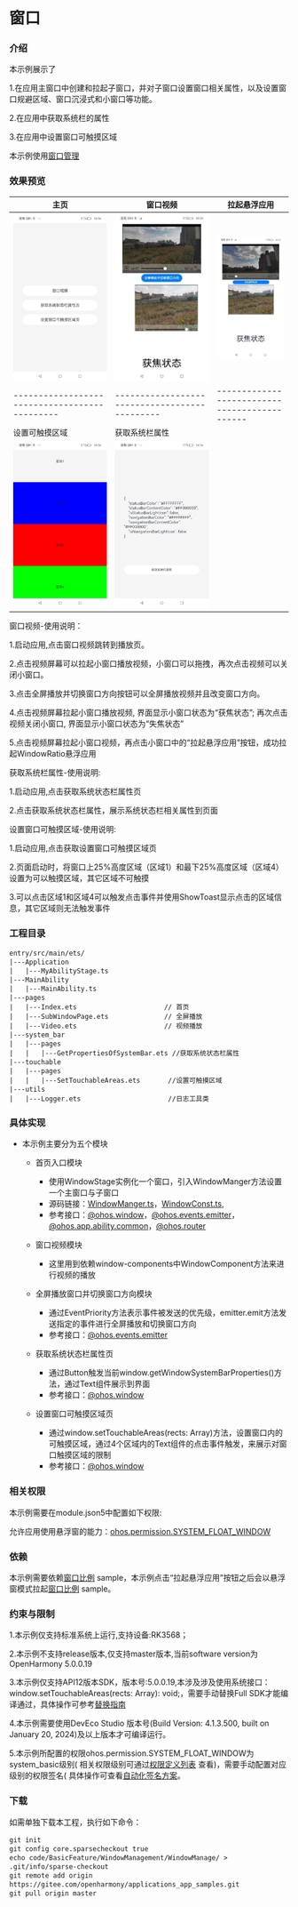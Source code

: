 # 窗口

### 介绍

本示例展示了

1.在应用主窗口中创建和拉起子窗口，并对子窗口设置窗口相关属性，以及设置窗口规避区域、窗口沉浸式和小窗口等功能。

2.在应用中获取系统栏的属性

3.在应用中设置窗口可触摸区域

本示例使用[窗口管理](https://gitee.com/openharmony/docs/blob/master/zh-cn/application-dev/reference/apis-arkui/js-apis-window.md)

### 效果预览

| 主页                                                              | 窗口视频                                                                          | 拉起悬浮应用                                                |
|-----------------------------------------------------------------|-------------------------------------------------------------------------------|-------------------------------------------------------|
| ![home](screenshots/devices/mainWindow.jpg)                     | ![subWindow](screenshots/devices/subWindow.png)                               | ![startAbility](screenshots/devices/startAbility.png) |
| ---------------------------------------------                   | ---------------------------------------------                                 | ---------------------------------------------         |
| 设置可触摸区域                                                         | 获取系统栏属性                                                                       |
| ![setTouchableAreas](screenshots/devices/setTouchableAreas.jpg) | ![getPropertiesOfSystemBar](screenshots/devices/getPropertiesOfSystemBar.jpg) |

窗口视频-使用说明：

1.启动应用,点击窗口视频跳转到播放页。

2.点击视频屏幕可以拉起小窗口播放视频，小窗口可以拖拽，再次点击视频可以关闭小窗口。

3.点击全屏播放并切换窗口方向按钮可以全屏播放视频并且改变窗口方向。

4.点击视频屏幕拉起小窗口播放视频, 界面显示小窗口状态为“获焦状态”; 再次点击视频关闭小窗口, 界面显示小窗口状态为“失焦状态”

5.点击视频屏幕拉起小窗口视频，再点击小窗口中的“拉起悬浮应用”按钮，成功拉起WindowRatio悬浮应用


获取系统栏属性-使用说明:

1.启动应用,点击获取系统状态栏属性页

2.点击获取系统状态栏属性，展示系统状态栏相关属性到页面


设置窗口可触摸区域-使用说明:

1.启动应用,点击获取设置窗口可触摸区域页

2.页面启动时，将窗口上25%高度区域（区域1）和最下25%高度区域（区域4）设置为可以触摸区域，其它区域不可触摸

3.可以点击区域1和区域4可以触发点击事件并使用ShowToast显示点击的区域信息，其它区域则无法触发事件

### 工程目录

```
entry/src/main/ets/
|---Application
|   |---MyAbilityStage.ts                   
|---MainAbility
|   |---MainAbility.ts                    
|---pages
|   |---Index.ets                      // 首页
|   |---SubWindowPage.ets              // 全屏播放
|   |---Video.ets                      // 视频播放
|---system_bar
|   |---pages
|   |   |---GetPropertiesOfSystemBar.ets //获取系统状态栏属性
|---touchable
|   |---pages
|   |   |---SetTouchableAreas.ets       //设置可触摸区域
|---utils
|   |---Logger.ets                      //日志工具类
```

### 具体实现

* 本示例主要分为五个模块
    * 首页入口模块
        * 使用WindowStage实例化一个窗口，引入WindowManger方法设置一个主窗口与子窗口
        * 源码链接：[WindowManger.ts](WindowComponent/src/main/ets/components/feature/WindowManger.ts)，[WindowConst.ts](WindowComponent/src/main/ets/components/util/WindowConst.ts),
        * 参考接口：[@ohos.window](https://gitee.com/openharmony/docs/blob/master/zh-cn/application-dev/reference/apis-arkui/js-apis-window.md)，[@ohos.events.emitter](https://gitee.com/openharmony/docs/blob/master/zh-cn/application-dev/reference/apis-as/js-apis-emitter.md)，[@ohos.app.ability.common](https://gitee.com/openharmony/docs/blob/master/zh-cn/application-dev/reference/apis-ability-kit/js-apis-app-ability-common.md)，[@ohos.router](https://gitee.com/openharmony/docs/blob/master/zh-cn/application-dev/reference/apis-arkui/js-apis-router.md)

    * 窗口视频模块
        * 这里用到依赖window-components中WindowComponent方法来进行视频的播放

    * 全屏播放窗口并切换窗口方向模块
        * 通过EventPriority方法表示事件被发送的优先级，emitter.emit方法发送指定的事件进行全屏播放和切换窗口方向
        * 参考接口：[@ohos.events.emitter](https://gitee.com/openharmony/docs/blob/master/zh-cn/application-dev/reference/apis-as/js-apis-emitter.md)
    
    * 获取系统状态栏属性页
        * 通过Button触发当前window.getWindowSystemBarProperties()方法，通过Text组件展示到界面
        * 参考接口：[@ohos.window](https://gitee.com/openharmony/docs/blob/master/zh-cn/application-dev/reference/apis-arkui/js-apis-window.md)

    * 设置窗口可触摸区域页
        * 通过window.setTouchableAreas(rects: Array<Rect>)方法，设置窗口内的可触摸区域，通过4个区域内的Text组件的点击事件触发，来展示对窗口触摸区域的限制
        * 参考接口：[@ohos.window](https://gitee.com/openharmony/docs/blob/master/zh-cn/application-dev/reference/apis-arkui/js-apis-window.md)
### 相关权限

本示例需要在module.json5中配置如下权限:

允许应用使用悬浮窗的能力：[ohos.permission.SYSTEM_FLOAT_WINDOW](https://gitee.com/openharmony/docs/blob/master/zh-cn/application-dev/security/permission-list.md#ohospermissionsystem_float_window)

### 依赖

本示例需要依赖[窗口比例](../../../../code/BasicFeature/WindowManagement/WindowRatio)
sample，本示例点击“拉起悬浮应用”按钮之后会以悬浮窗模式拉起[窗口比例](../../../../code/BasicFeature/WindowManagement/WindowRatio)
sample。

### 约束与限制

1.本示例仅支持标准系统上运行,支持设备:RK3568；

2.本示例不支持release版本,仅支持master版本,当前software version为OpenHarmony 5.0.0.19

3.本示例仅支持API12版本SDK，版本号:5.0.0.19,本涉及涉及使用系统接口：window.setTouchableAreas(rects: Array<Rect>):
void;，需要手动替换Full SDK才能编译通过，具体操作可参考[替换指南](https://gitee.com/openharmony/docs/blob/master/zh-cn/application-dev/faqs/full-sdk-switch-guide.md)

4.本示例需要使用DevEco Studio 版本号(Build Version: 4.1.3.500, built on January 20, 2024)及以上版本才可编译运行。

5.本示例所配置的权限ohos.permission.SYSTEM_FLOAT_WINDOW为system_basic级别(
相关权限级别可通过[权限定义列表](https://gitee.com/openharmony/docs/blob/master/zh-cn/application-dev/security/permission-list.md)
查看)，需要手动配置对应级别的权限签名(
具体操作可查看[自动化签名方案](https://docs.openharmony.cn/pages/v4.1/zh-cn/application-dev/security/hapsigntool-overview.md/)。

### 下载

如需单独下载本工程，执行如下命令：

```
git init
git config core.sparsecheckout true
echo code/BasicFeature/WindowManagement/WindowManage/ > .git/info/sparse-checkout
git remote add origin https://gitee.com/openharmony/applications_app_samples.git
git pull origin master

```